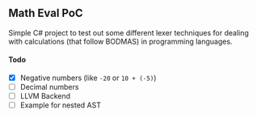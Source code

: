 ## Math Eval PoC

Simple C# project to test out some different lexer techniques for dealing with calculations (that follow BODMAS) in programming languages.

#### Todo

- [x] Negative numbers (like `-20` or `10 + (-5)`)
- [ ] Decimal numbers
- [ ] LLVM Backend
- [ ] Example for nested AST
